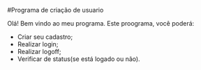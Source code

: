 #Programa de criação de usuario

Olá! Bem vindo ao meu programa.
Este proograma, você poderá:
 - Criar seu cadastro;
 - Realizar login;
 - Realizar logoff;
 - Verificar de status(se está logado ou não).

